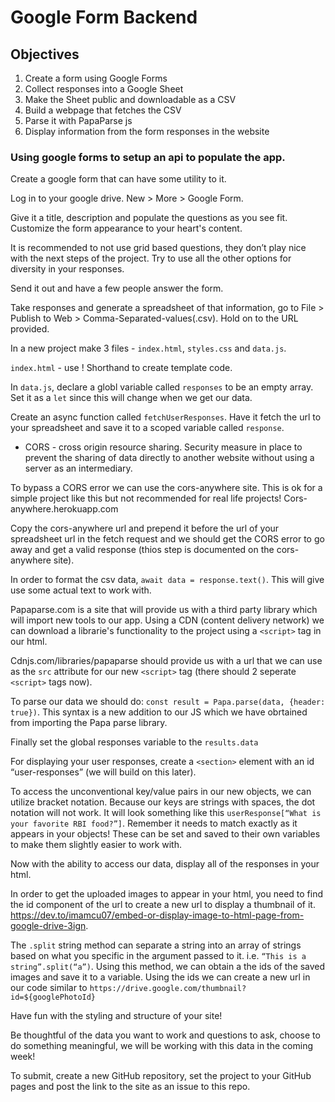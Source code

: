 # Google Form Backend

## Objectives

1. Create a form using Google Forms
2. Collect responses into a Google Sheet
3. Make the Sheet public and downloadable as a CSV
4. Build a webpage that fetches the CSV
5. Parse it with PapaParse js
6. Display information from the form responses in the website


### Using google forms to setup an api to populate the app.

Create a google form that can have some utility to it.

Log in to your google drive. New > More > Google Form.

Give it a title, description and populate the questions as you see fit. Customize the form appearance to your heart's content.

It is recommended to not use grid based questions, they don’t play nice with the next steps of the project. Try to use all the other options for diversity in your responses.

Send it out and have a few people answer the form.

Take responses and generate a spreadsheet of that information, go to File > Publish to Web > Comma-Separated-values(.csv). Hold on to the URL provided.

In a new project make 3 files - `index.html`, `styles.css` and `data.js`.

`index.html` - use ! Shorthand to create template code.

In `data.js`, declare a globl variable called `responses` to be an empty array. Set it as a `let` since this will change when we get our data.

Create an async function called `fetchUserResponses`. Have it fetch the url to your spreadsheet and save it to a scoped variable called `response`. 

- CORS - cross origin resource sharing. Security measure in place to prevent the sharing of data directly to another website without using a server as an intermediary.

To bypass a CORS error we can use the cors-anywhere site. This is ok for a simple project like this but not recommended for real life projects! 
Cors-anywhere.herokuapp.com

Copy the cors-anywhere url and prepend it before the url of your spreadsheet url in the fetch request and we should get the CORS error to go away and get a valid response (thios step is documented on the cors-anywhere site).

In order to format the csv data, `await data = response.text()`. This will give use some actual text to work with.

Papaparse.com is a site that will provide us with a third party library which will import new tools to our app. Using a CDN (content delivery network) we can download a librarie's functionality to the project using a `<script>` tag in our html.

Cdnjs.com/libraries/papaparse should provide us with a url that we can use as the `src` attribute for our new `<script>` tag (there should 2 seperate `<script>` tags now).

To parse our data we should do: `const result = Papa.parse(data, {header: true})`. This syntax is a new addition to our JS which we have obrtained from importing the Papa parse library.

Finally set the global responses variable to the `results.data`

For displaying your user responses, create a `<section>` element with an id “user-responses” (we will build on this later).

To access the unconventional key/value pairs in our new objects, we can utilize bracket notation. Because our keys are strings with spaces, the dot notation will not work. It will look something like this `userResponse[“What is your favorite RBI food?”]`. Remember it needs to match exactly as it appears in your objects! These can be set and saved to their own variables to make them slightly easier to work with.

Now with the ability to access our data, display all of the responses in your html.

In order to get the uploaded images to appear in your html, you need to find the id component of the url to create a new url to display a thumbnail of it. https://dev.to/imamcu07/embed-or-display-image-to-html-page-from-google-drive-3ign.

The `.split` string method can separate a string into an array of strings based on what you specific in the argument passed to it. i.e.
`“This is a string”.split(“a”)`. Using this method, we can obtain a the ids of the saved images and save it to a variable. Using the ids we can create a new url in our code similar to `https://drive.google.com/thumbnail?id=${googlePhotoId}`

Have fun with the styling and structure of your site! 

Be thoughtful of the data you want to work and questions to ask, choose to do something meaningful, we will be working with this data in the coming week!

To submit, create a new GitHub repository, set the project to your GitHub pages and post the link to the site as an issue to this repo.


